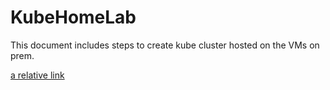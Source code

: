 # KubeHomeLab
This document includes steps to create kube cluster hosted on the VMs on prem.

[a relative link](1-InitialSetup.md)


